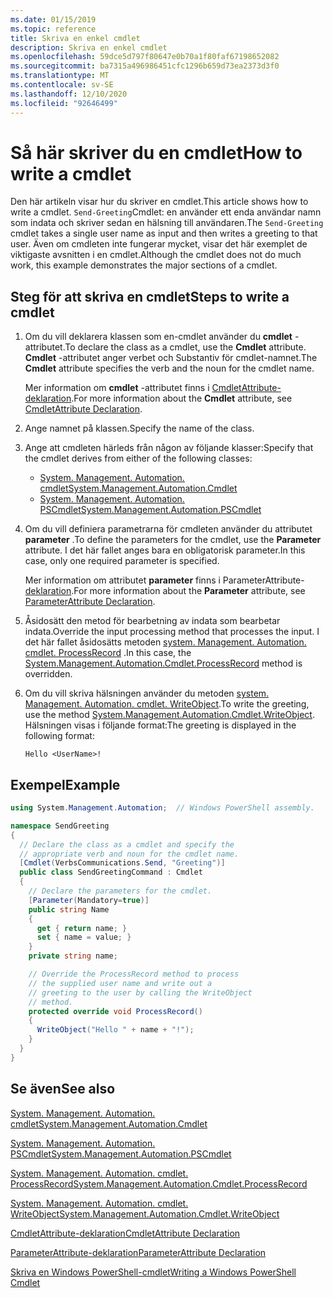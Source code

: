 ```yaml
---
ms.date: 01/15/2019
ms.topic: reference
title: Skriva en enkel cmdlet
description: Skriva en enkel cmdlet
ms.openlocfilehash: 59dce5d797f80647e0b70a1f80faf67198652082
ms.sourcegitcommit: ba7315a496986451cfc1296b659d73ea2373d3f0
ms.translationtype: MT
ms.contentlocale: sv-SE
ms.lasthandoff: 12/10/2020
ms.locfileid: "92646499"
---
```

# <a name="how-to-write-a-cmdlet"></a><span data-ttu-id="6b62e-103">Så här skriver du en cmdlet</span><span class="sxs-lookup"><span data-stu-id="6b62e-103">How to write a cmdlet</span></span>

<span data-ttu-id="6b62e-104">Den här artikeln visar hur du skriver en cmdlet.</span><span class="sxs-lookup"><span data-stu-id="6b62e-104">This article shows how to write a cmdlet.</span></span> <span data-ttu-id="6b62e-105">`Send-Greeting`Cmdlet: en använder ett enda användar namn som indata och skriver sedan en hälsning till användaren.</span><span class="sxs-lookup"><span data-stu-id="6b62e-105">The `Send-Greeting` cmdlet takes a single user name as input and then writes a greeting to that user.</span></span> <span data-ttu-id="6b62e-106">Även om cmdleten inte fungerar mycket, visar det här exemplet de viktigaste avsnitten i en cmdlet.</span><span class="sxs-lookup"><span data-stu-id="6b62e-106">Although the cmdlet does not do much work, this example demonstrates the major sections of a cmdlet.</span></span>

## <a name="steps-to-write-a-cmdlet"></a><span data-ttu-id="6b62e-107">Steg för att skriva en cmdlet</span><span class="sxs-lookup"><span data-stu-id="6b62e-107">Steps to write a cmdlet</span></span>

1. <span data-ttu-id="6b62e-108">Om du vill deklarera klassen som en-cmdlet använder du **cmdlet** -attributet.</span><span class="sxs-lookup"><span data-stu-id="6b62e-108">To declare the class as a cmdlet, use the **Cmdlet** attribute.</span></span> <span data-ttu-id="6b62e-109">**Cmdlet** -attributet anger verbet och Substantiv för cmdlet-namnet.</span><span class="sxs-lookup"><span data-stu-id="6b62e-109">The **Cmdlet** attribute specifies the verb and the noun for the cmdlet name.</span></span>

   <span data-ttu-id="6b62e-110">Mer information om **cmdlet** -attributet finns i [CmdletAttribute-deklaration](cmdlet-attribute-declaration.md).</span><span class="sxs-lookup"><span data-stu-id="6b62e-110">For more information about the **Cmdlet** attribute, see [CmdletAttribute Declaration](cmdlet-attribute-declaration.md).</span></span>

2. <span data-ttu-id="6b62e-111">Ange namnet på klassen.</span><span class="sxs-lookup"><span data-stu-id="6b62e-111">Specify the name of the class.</span></span>

3. <span data-ttu-id="6b62e-112">Ange att cmdleten härleds från någon av följande klasser:</span><span class="sxs-lookup"><span data-stu-id="6b62e-112">Specify that the cmdlet derives from either of the following classes:</span></span>

   * [<span data-ttu-id="6b62e-113">System. Management. Automation. cmdlet</span><span class="sxs-lookup"><span data-stu-id="6b62e-113">System.Management.Automation.Cmdlet</span></span>](/dotnet/api/System.Management.Automation.Cmdlet)
   * [<span data-ttu-id="6b62e-114">System. Management. Automation. PSCmdlet</span><span class="sxs-lookup"><span data-stu-id="6b62e-114">System.Management.Automation.PSCmdlet</span></span>](/dotnet/api/System.Management.Automation.PSCmdlet)

4. <span data-ttu-id="6b62e-115">Om du vill definiera parametrarna för cmdleten använder du attributet **parameter** .</span><span class="sxs-lookup"><span data-stu-id="6b62e-115">To define the parameters for the cmdlet, use the **Parameter** attribute.</span></span> <span data-ttu-id="6b62e-116">I det här fallet anges bara en obligatorisk parameter.</span><span class="sxs-lookup"><span data-stu-id="6b62e-116">In this case, only one required parameter is specified.</span></span>

   <span data-ttu-id="6b62e-117">Mer information om attributet **parameter** finns i ParameterAttribute- [deklaration](parameter-attribute-declaration.md).</span><span class="sxs-lookup"><span data-stu-id="6b62e-117">For more information about the **Parameter** attribute, see [ParameterAttribute Declaration](parameter-attribute-declaration.md).</span></span>

5. <span data-ttu-id="6b62e-118">Åsidosätt den metod för bearbetning av indata som bearbetar indata.</span><span class="sxs-lookup"><span data-stu-id="6b62e-118">Override the input processing method that processes the input.</span></span> <span data-ttu-id="6b62e-119">I det här fallet åsidosätts metoden [system. Management. Automation. cmdlet. ProcessRecord](/dotnet/api/System.Management.Automation.Cmdlet.ProcessRecord) .</span><span class="sxs-lookup"><span data-stu-id="6b62e-119">In this case, the [System.Management.Automation.Cmdlet.ProcessRecord](/dotnet/api/System.Management.Automation.Cmdlet.ProcessRecord) method is overridden.</span></span>

6. <span data-ttu-id="6b62e-120">Om du vill skriva hälsningen använder du metoden [system. Management. Automation. cmdlet. WriteObject](/dotnet/api/System.Management.Automation.Cmdlet.WriteObject).</span><span class="sxs-lookup"><span data-stu-id="6b62e-120">To write the greeting, use the method [System.Management.Automation.Cmdlet.WriteObject](/dotnet/api/System.Management.Automation.Cmdlet.WriteObject).</span></span>
   <span data-ttu-id="6b62e-121">Hälsningen visas i följande format:</span><span class="sxs-lookup"><span data-stu-id="6b62e-121">The greeting is displayed in the following format:</span></span>

   ```Output
   Hello <UserName>!
   ```

## <a name="example"></a><span data-ttu-id="6b62e-122">Exempel</span><span class="sxs-lookup"><span data-stu-id="6b62e-122">Example</span></span>

```csharp
using System.Management.Automation;  // Windows PowerShell assembly.

namespace SendGreeting
{
  // Declare the class as a cmdlet and specify the
  // appropriate verb and noun for the cmdlet name.
  [Cmdlet(VerbsCommunications.Send, "Greeting")]
  public class SendGreetingCommand : Cmdlet
  {
    // Declare the parameters for the cmdlet.
    [Parameter(Mandatory=true)]
    public string Name
    {
      get { return name; }
      set { name = value; }
    }
    private string name;

    // Override the ProcessRecord method to process
    // the supplied user name and write out a
    // greeting to the user by calling the WriteObject
    // method.
    protected override void ProcessRecord()
    {
      WriteObject("Hello " + name + "!");
    }
  }
}
```

## <a name="see-also"></a><span data-ttu-id="6b62e-123">Se även</span><span class="sxs-lookup"><span data-stu-id="6b62e-123">See also</span></span>

[<span data-ttu-id="6b62e-124">System. Management. Automation. cmdlet</span><span class="sxs-lookup"><span data-stu-id="6b62e-124">System.Management.Automation.Cmdlet</span></span>](/dotnet/api/System.Management.Automation.Cmdlet)

[<span data-ttu-id="6b62e-125">System. Management. Automation. PSCmdlet</span><span class="sxs-lookup"><span data-stu-id="6b62e-125">System.Management.Automation.PSCmdlet</span></span>](/dotnet/api/System.Management.Automation.PSCmdlet)

[<span data-ttu-id="6b62e-126">System. Management. Automation. cmdlet. ProcessRecord</span><span class="sxs-lookup"><span data-stu-id="6b62e-126">System.Management.Automation.Cmdlet.ProcessRecord</span></span>](/dotnet/api/System.Management.Automation.Cmdlet.ProcessRecord)

[<span data-ttu-id="6b62e-127">System. Management. Automation. cmdlet. WriteObject</span><span class="sxs-lookup"><span data-stu-id="6b62e-127">System.Management.Automation.Cmdlet.WriteObject</span></span>](/dotnet/api/System.Management.Automation.Cmdlet.WriteObject)

[<span data-ttu-id="6b62e-128">CmdletAttribute-deklaration</span><span class="sxs-lookup"><span data-stu-id="6b62e-128">CmdletAttribute Declaration</span></span>](cmdlet-attribute-declaration.md)

[<span data-ttu-id="6b62e-129">ParameterAttribute-deklaration</span><span class="sxs-lookup"><span data-stu-id="6b62e-129">ParameterAttribute Declaration</span></span>](parameter-attribute-declaration.md)

[<span data-ttu-id="6b62e-130">Skriva en Windows PowerShell-cmdlet</span><span class="sxs-lookup"><span data-stu-id="6b62e-130">Writing a Windows PowerShell Cmdlet</span></span>](writing-a-windows-powershell-cmdlet.md)
